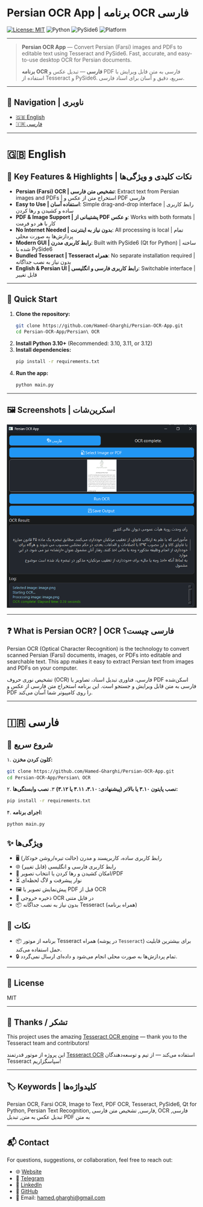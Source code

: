 # Persian OCR App | برنامه OCR فارسی

[![License: MIT](https://img.shields.io/badge/License-MIT-yellow.svg)](./LICENSE)
![Python](https://img.shields.io/badge/Python-3.10%2B-blue?logo=python)
![PySide6](https://img.shields.io/badge/PySide6-Qt%20for%20Python-green?logo=qt)
![Platform](https://img.shields.io/badge/Platform-Windows%20%7C%20Linux-lightgrey?logo=windows&logoColor=white)

---

> **Persian OCR App** — Convert Persian (Farsi) images and PDFs to editable text using Tesseract and PySide6. Fast, accurate, and easy-to-use desktop OCR for Persian documents.
> 
> **برنامه OCR فارسی** — تبدیل عکس و PDF فارسی به متن قابل ویرایش با استفاده از Tesseract و PySide6. سریع، دقیق و آسان برای اسناد فارسی.

---

## 📑 Navigation | ناوبری
- [🇬🇧 English](#english)
- [🇮🇷 فارسی](#persian)

---

<a name="english"></a>
# 🇬🇧 English

## 🔑 Key Features & Highlights | نکات کلیدی و ویژگی‌ها
- **Persian (Farsi) OCR | تشخیص متن فارسی**: Extract text from Persian images and PDFs | استخراج متن از عکس و PDF فارسی
- **Easy to Use | استفاده آسان**: Simple drag-and-drop interface | رابط کاربری ساده و کشیدن و رها کردن
- **PDF & Image Support | پشتیبانی از PDF و عکس**: Works with both formats | کار با هر دو فرمت
- **No Internet Needed | بدون نیاز به اینترنت**: All processing is local | تمام پردازش‌ها به صورت محلی
- **Modern GUI | رابط کاربری مدرن**: Built with PySide6 (Qt for Python) | ساخته شده با PySide6
- **Bundled Tesseract | Tesseract همراه**: No separate installation required | بدون نیاز به نصب جداگانه
- **English & Persian UI | رابط کاربری فارسی و انگلیسی**: Switchable interface | قابل تغییر

---

## 🚀 Quick Start
1. **Clone the repository:**
   ```bash
   git clone https://github.com/Hamed-Gharghi/Persian-OCR-App.git
   cd Persian-OCR-App/Persian\ OCR
   ```
2. **Install Python 3.10+** (Recommended: 3.10, 3.11, or 3.12)
3. **Install dependencies:**
   ```bash
   pip install -r requirements.txt
   ```
4. **Run the app:**
   ```bash
   python main.py
   ```

---

## 🖼️ Screenshots | اسکرین‌شات
<p align="center">
  <img src="https://github.com/Hamed-Gharghi/Persian-OCR-App/blob/main/assets/image.png?raw=true" alt="Persian OCR App Screenshot" />
</p>

---

## ❓ What is Persian OCR? | OCR فارسی چیست؟
Persian OCR (Optical Character Recognition) is the technology to convert scanned Persian (Farsi) documents, images, or PDFs into editable and searchable text. This app makes it easy to extract Persian text from images and PDFs on your computer.

تشخیص نوری حروف (OCR) فارسی، فناوری تبدیل اسناد، تصاویر یا PDF اسکن‌شده فارسی به متن قابل ویرایش و جستجو است. این برنامه استخراج متن فارسی از عکس و PDF را روی کامپیوتر شما آسان می‌کند.

---

<a name="persian"></a>
# 🇮🇷 فارسی

## 🚀 شروع سریع
۱. **کلون کردن مخزن:**
   ```bash
   git clone https://github.com/Hamed-Gharghi/Persian-OCR-App.git
   cd Persian-OCR-App/Persian\ OCR
   ```
۲. **نصب پایتون ۳.۱۰ یا بالاتر (پیشنهادی: ۳.۱۰، ۳.۱۱ یا ۳.۱۲)**
۳. **نصب وابستگی‌ها:**
   ```bash
   pip install -r requirements.txt
   ```
۴. **اجرای برنامه:**
   ```bash
   python main.py
   ```

## ✨ ویژگی‌ها
- 🖥️ رابط کاربری ساده، کاربرپسند و مدرن (حالت تیره/روشن خودکار)
- 🌐 رابط کاربری فارسی و انگلیسی (قابل تغییر)
- 📂 امکان کشیدن و رها کردن یا انتخاب تصویر/PDF
- ⏳ نوار پیشرفت و لاگ لحظه‌ای
- 🖼️ پیش‌نمایش تصویر یا PDF قبل از OCR
- 💾 ذخیره خروجی OCR در فایل متنی
- 📦 بدون نیاز به نصب جداگانه Tesseract (همراه برنامه)

## 📝 نکات
- 📦 برنامه از موتور Tesseract همراه (در پوشه `Tesseract`) برای بیشترین قابلیت حمل استفاده می‌کند.
- 🔒 تمام پردازش‌ها به صورت محلی انجام می‌شود و داده‌ای ارسال نمی‌گردد.

---

## 📄 License
MIT

---

## 🙏 Thanks / تشکر
This project uses the amazing [Tesseract OCR engine](https://github.com/tesseract-ocr/tesseract) — thank you to the Tesseract team and contributors!

این پروژه از موتور قدرتمند [Tesseract OCR](https://github.com/tesseract-ocr/tesseract) استفاده می‌کند — از تیم و توسعه‌دهندگان Tesseract سپاسگزاریم!

---

## 🏷️ Keywords | کلیدواژه‌ها
Persian OCR, Farsi OCR, Image to Text, PDF OCR, Tesseract, PySide6, Qt for Python, Persian Text Recognition, فارسی, تشخیص متن فارسی, OCR فارسی, تبدیل عکس به متن, تبدیل PDF به متن

---

## 📬 Contact
For questions, suggestions, or collaboration, feel free to reach out:
- 🌐 [Website](https://hamedgh2k04.ir/)
- 💬 [Telegram](https://t.me/Hamedgh_2k04)
- 💼 [LinkedIn](https://www.linkedin.com/in/hamed-gharghi-7b137b364)
- 🐙 [GitHub](https://github.com/Hamed-Gharghi)
- 📧 Email: hamed.gharghi@gmail.com
